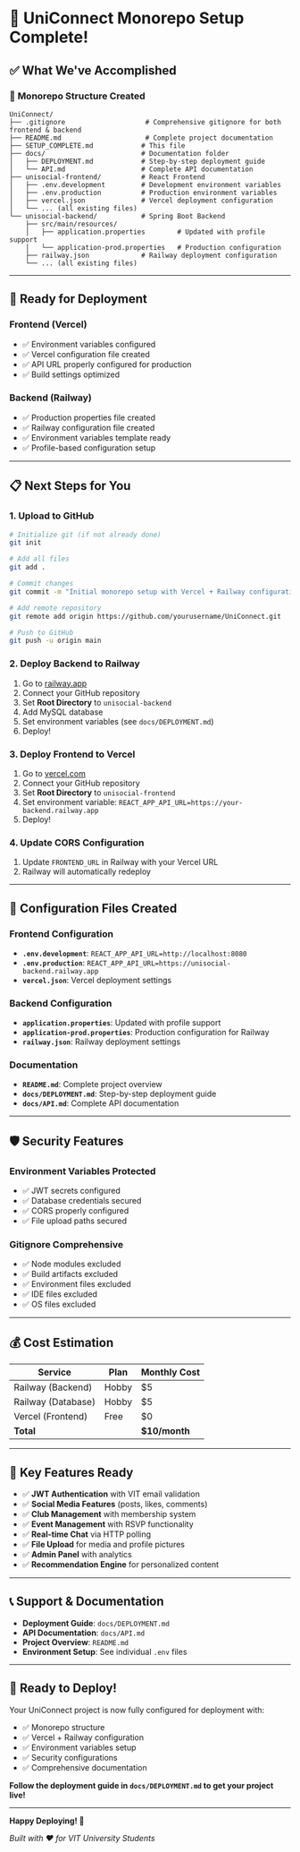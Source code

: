 # 🎉 UniConnect Monorepo Setup Complete!

## ✅ What We've Accomplished

### 📁 **Monorepo Structure Created**
```
UniConnect/
├── .gitignore                    # Comprehensive gitignore for both frontend & backend
├── README.md                     # Complete project documentation
├── SETUP_COMPLETE.md            # This file
├── docs/                        # Documentation folder
│   ├── DEPLOYMENT.md            # Step-by-step deployment guide
│   └── API.md                   # Complete API documentation
├── unisocial-frontend/          # React Frontend
│   ├── .env.development         # Development environment variables
│   ├── .env.production          # Production environment variables
│   ├── vercel.json              # Vercel deployment configuration
│   └── ... (all existing files)
└── unisocial-backend/           # Spring Boot Backend
    ├── src/main/resources/
    │   ├── application.properties        # Updated with profile support
    │   └── application-prod.properties   # Production configuration
    ├── railway.json             # Railway deployment configuration
    └── ... (all existing files)
```

---

## 🚀 **Ready for Deployment**

### **Frontend (Vercel)**
- ✅ Environment variables configured
- ✅ Vercel configuration file created
- ✅ API URL properly configured for production
- ✅ Build settings optimized

### **Backend (Railway)**
- ✅ Production properties file created
- ✅ Railway configuration file created
- ✅ Environment variables template ready
- ✅ Profile-based configuration setup

---

## 📋 **Next Steps for You**

### **1. Upload to GitHub**
```bash
# Initialize git (if not already done)
git init

# Add all files
git add .

# Commit changes
git commit -m "Initial monorepo setup with Vercel + Railway configuration"

# Add remote repository
git remote add origin https://github.com/yourusername/UniConnect.git

# Push to GitHub
git push -u origin main
```

### **2. Deploy Backend to Railway**
1. Go to [railway.app](https://railway.app)
2. Connect your GitHub repository
3. Set **Root Directory** to `unisocial-backend`
4. Add MySQL database
5. Set environment variables (see `docs/DEPLOYMENT.md`)
6. Deploy!

### **3. Deploy Frontend to Vercel**
1. Go to [vercel.com](https://vercel.com)
2. Connect your GitHub repository
3. Set **Root Directory** to `unisocial-frontend`
4. Set environment variable: `REACT_APP_API_URL=https://your-backend.railway.app`
5. Deploy!

### **4. Update CORS Configuration**
1. Update `FRONTEND_URL` in Railway with your Vercel URL
2. Railway will automatically redeploy

---

## 🔧 **Configuration Files Created**

### **Frontend Configuration**
- **`.env.development`**: `REACT_APP_API_URL=http://localhost:8080`
- **`.env.production`**: `REACT_APP_API_URL=https://unisocial-backend.railway.app`
- **`vercel.json`**: Vercel deployment settings

### **Backend Configuration**
- **`application.properties`**: Updated with profile support
- **`application-prod.properties`**: Production configuration for Railway
- **`railway.json`**: Railway deployment settings

### **Documentation**
- **`README.md`**: Complete project overview
- **`docs/DEPLOYMENT.md`**: Step-by-step deployment guide
- **`docs/API.md`**: Complete API documentation

---

## 🛡️ **Security Features**

### **Environment Variables Protected**
- ✅ JWT secrets configured
- ✅ Database credentials secured
- ✅ CORS properly configured
- ✅ File upload paths secured

### **Gitignore Comprehensive**
- ✅ Node modules excluded
- ✅ Build artifacts excluded
- ✅ Environment files excluded
- ✅ IDE files excluded
- ✅ OS files excluded

---

## 💰 **Cost Estimation**

| Service | Plan | Monthly Cost |
|---------|------|--------------|
| Railway (Backend) | Hobby | $5 |
| Railway (Database) | Hobby | $5 |
| Vercel (Frontend) | Free | $0 |
| **Total** | | **$10/month** |

---

## 🎯 **Key Features Ready**

- ✅ **JWT Authentication** with VIT email validation
- ✅ **Social Media Features** (posts, likes, comments)
- ✅ **Club Management** with membership system
- ✅ **Event Management** with RSVP functionality
- ✅ **Real-time Chat** via HTTP polling
- ✅ **File Upload** for media and profile pictures
- ✅ **Admin Panel** with analytics
- ✅ **Recommendation Engine** for personalized content

---

## 📞 **Support & Documentation**

- **Deployment Guide**: `docs/DEPLOYMENT.md`
- **API Documentation**: `docs/API.md`
- **Project Overview**: `README.md`
- **Environment Setup**: See individual `.env` files

---

## 🚀 **Ready to Deploy!**

Your UniConnect project is now fully configured for deployment with:
- ✅ Monorepo structure
- ✅ Vercel + Railway configuration
- ✅ Environment variables setup
- ✅ Security configurations
- ✅ Comprehensive documentation

**Follow the deployment guide in `docs/DEPLOYMENT.md` to get your project live!**

---

**Happy Deploying! 🎉**

*Built with ❤️ for VIT University Students*
